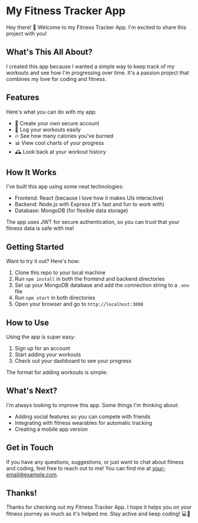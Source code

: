﻿# My Fitness Tracker App

Hey there! 👋 Welcome to my Fitness Tracker App. I'm excited to share this project with you!

## What's This All About?

I created this app because I wanted a simple way to keep track of my workouts and see how I'm progressing over time. It's a passion project that combines my love for coding and fitness.

## Features

Here's what you can do with my app:

- 🔐 Create your own secure account
- 💪 Log your workouts easily
- 🔥 See how many calories you've burned
- 📊 View cool charts of your progress
- 🕰️ Look back at your workout history

## How It Works

I've built this app using some neat technologies:

- Frontend: React (because I love how it makes UIs interactive)
- Backend: Node.js with Express (it's fast and fun to work with)
- Database: MongoDB (for flexible data storage)

The app uses JWT for secure authentication, so you can trust that your fitness data is safe with me!

## Getting Started

Want to try it out? Here's how:

1. Clone this repo to your local machine
2. Run `npm install` in both the frontend and backend directories
3. Set up your MongoDB database and add the connection string to a `.env` file
4. Run `npm start` in both directories
5. Open your browser and go to `http://localhost:3000`

## How to Use

Using the app is super easy:

1. Sign up for an account
2. Start adding your workouts
3. Check out your dashboard to see your progress

The format for adding workouts is simple:

## What's Next?

I'm always looking to improve this app. Some things I'm thinking about:

- Adding social features so you can compete with friends
- Integrating with fitness wearables for automatic tracking
- Creating a mobile app version

## Get in Touch

If you have any questions, suggestions, or just want to chat about fitness and coding, feel free to reach out to me! You can find me at [your-email@example.com](mailto:utsavsonimrj@gmail.com).

## Thanks!

Thanks for checking out my Fitness Tracker App. I hope it helps you on your fitness journey as much as it's helped me. Stay active and keep coding! 💻💪


